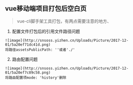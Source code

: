 ## vue移动端项目打包后空白页
> vue-cli脚手架工具打包，有两点需要注意的地方、

1. 配置文件打包后的引用文件路径问题

```
![image](http://snsoss.yizhen.cn/Uploads/Picture/2017-12-01/5a20ef71dc41d.png)
将路径assetsPublicPath: ''或者'./'
```
2. 路由配置问题

```
![image](http://snsoss.yizhen.cn/Uploads/Picture/2017-12-01/5a20ef7c89c58.png)
将路由配置项mode: 'history'删除
```

